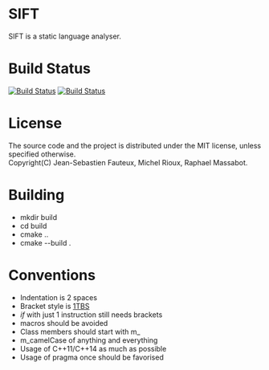 # SIFT
SIFT is a static language analyser.

# Build Status
[![Build Status](https://img.shields.io/travis/Rosme/pfe.svg?label=linux+and+macOS)](https://travis-ci.org/Rosme/pfe) [![Build Status](https://img.shields.io/appveyor/ci/Rosme/pfe.svg?label=windows)](https://ci.appveyor.com/project/Rosme/pfe)

# License

The source code and the project is distributed under the MIT license, unless specified otherwise.\
Copyright(C) Jean-Sebastien Fauteux, Michel Rioux, Raphael Massabot.

# Building
* mkdir build
* cd build
* cmake ..
* cmake --build .
# Conventions
* Indentation is 2 spaces
* Bracket style is [1TBS](https://en.wikipedia.org/wiki/Indentation_style#1TBS)
 * _if_ with just 1 instruction still needs brackets
* macros should be avoided
* Class members should start with m_
* m_camelCase of anything and everything
* Usage of C++11/C++14 as much as possible
* Usage of pragma once should be favorised
